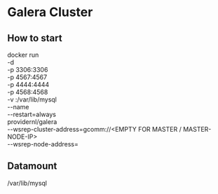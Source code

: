 Galera Cluster
==============

How to start
------------
docker run \
  -d \
  -p 3306:3306 \
  -p 4567:4567 \
  -p 4444:4444 \
  -p 4568:4568 \
  -v <LOCATION-LOCAL-MYSQL-DATA>:/var/lib/mysql \
  --name <NODENAME> \
  --restart=always \
  providernl/galera \
  --wsrep-cluster-address=gcomm://<EMPTY FOR MASTER / MASTER-NODE-IP> \
  --wsrep-node-address=<NODE-IP>

Datamount
---------
/var/lib/mysql
